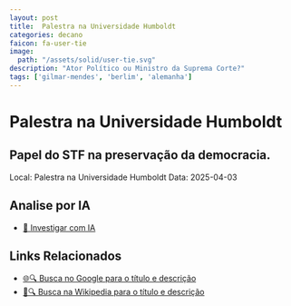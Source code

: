 ```yaml
---
layout: post
title:  Palestra na Universidade Humboldt
categories: decano
faicon: fa-user-tie
image:
  path: "/assets/solid/user-tie.svg"
description: "Ator Político ou Ministro da Suprema Corte?"
tags: ['gilmar-mendes', 'berlim', 'alemanha']
---
```


# Palestra na Universidade Humboldt
## Papel do STF na preservação da democracia.
Local: Palestra na Universidade Humboldt
Data: 2025-04-03

## Analise por IA
- [🤖 Investigar com IA](https://www.perplexity.ai/search?q=%22Gilmar%20Mendes%22%20%2B%20Palestra%20na%20Universidade%20Humboldt%20Papel%20do%20STF%20na%20preserva%C3%A7%C3%A3o%20da%20democracia.%20Berlim%2C%20Alemanha)

## Links Relacionados
- [🌐🔍 Busca no Google para o título e descrição](https://www.google.com/search?q=%22Gilmar%20Mendes%22%20%2B%20Palestra%20na%20Universidade%20Humboldt%20Papel%20do%20STF%20na%20preserva%C3%A7%C3%A3o%20da%20democracia.%20Berlim%2C%20Alemanha)
- [📖🔍 Busca na Wikipedia para o título e descrição](https://pt.wikipedia.org/w/index.php?search=%22Gilmar%20Mendes%22%20%2B%20Palestra%20na%20Universidade%20Humboldt%20Papel%20do%20STF%20na%20preserva%C3%A7%C3%A3o%20da%20democracia.%20Berlim%2C%20Alemanha)


